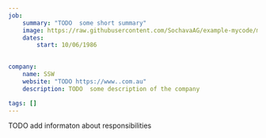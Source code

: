 ```yaml
---
job:
    summary: "TODO  some short summary"
    image: https://raw.githubusercontent.com/SochavaAG/example-mycode/master/pens/timeline/images/img-13.png
    dates: 
        start: 10/06/1986
    

company: 
    name: SSW
    website: "TODO https://www..com.au"
    description: TODO  some description of the company

tags: []
---
```


TODO add informaton about responsibilities
